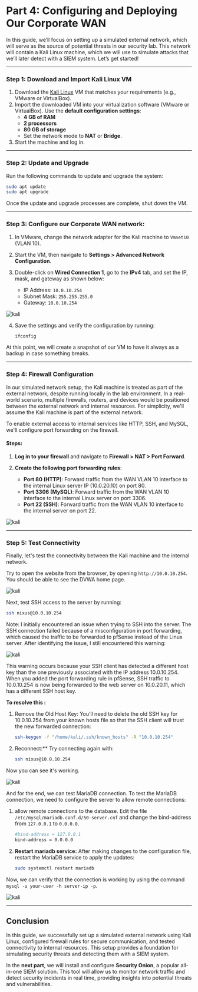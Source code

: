 # Part 4: Configuring and Deploying Our Corporate WAN

In this guide, we’ll focus on setting up a simulated external network, which will serve as the source of potential threats in our security lab. This network will contain a Kali Linux machine, which we will use to simulate attacks that we’ll later detect with a SIEM system. Let’s get started!

---

### Step 1: Download and Import Kali Linux VM
1. Download the [Kali Linux](https://www.kali.org/get-kali/#kali-virtual-machines) VM that matches your requirements (e.g., VMware or VirtualBox).  
2. Import the downloaded VM into your virtualization software (VMware or VirtualBox). Use the **default configuration settings**:  
   - **4 GB of RAM**  
   - **2 processors**  
   - **80 GB of storage**  
   - Set the network mode to **NAT** or **Bridge**.  
3. Start the machine and log in.

---

### Step 2: Update and Upgrade
Run the following commands to update and upgrade the system:

```bash
sudo apt update
sudo apt upgrade
```

Once the update and upgrade processes are complete, shut down the VM.

---

### Step 3: Configure our Corporate WAN network:
1. In VMware, change the network adapter for the Kali machine to `Vmnet10` (VLAN 10).
2. Start the VM, then navigate to **Settings > Advanced Network Configuration**.
3. Double-click on **Wired Connection 1**, go to the **IPv4** tab, and set the IP, mask, and gateway as shown below:
   
   - IP Address: `10.0.10.254`
   - Subnet Mask: `255.255.255.0`
   - Gateway: `10.0.10.254`

![kali](images/kali/kali1.png)

4. Save the settings and verify the configuration by running:

   ```bash
   ifconfig

   ```
At this point, we will create a snapshot of our VM to have it always as a backup in case something breaks.

---

### Step 4: Firewall Configuration

In our simulated network setup, the Kali machine is treated as part of the external network, despite running locally in the lab environment. In a real-world scenario, multiple firewalls, routers, and devices would be positioned between the external network and internal resources. For simplicity, we'll assume the Kali machine is part of the external network.

To enable external access to internal services like HTTP, SSH, and MySQL, we'll configure port forwarding on the firewall.

#### Steps:

1. **Log in to your firewall** and navigate to **Firewall > NAT > Port Forward**.
   
2. **Create the following port forwarding rules**:
   - **Port 80 (HTTP)**: Forward traffic from the WAN VLAN 10 interface to the internal Linux server IP (10.0.20.10) on port 80.
   - **Port 3306 (MySQL)**: Forward traffic from the WAN VLAN 10 interface to the internal Linux server on port 3306.
   - **Port 22 (SSH)**: Forward traffic from the WAN VLAN 10 interface to the internal server on port 22.

![kali](images/kali/kali2.png)

---

### Step 5: Test Connectivity
Finally, let's test the connectivity between the Kali machine and the internal network.

Try to open the website from the browser, by opening `http://10.0.10.254`. You should be able to see the DVWA home page.

![kali](images/kali/kali3.png)

Next, test SSH access to the server by running:
   
   ```bash
   ssh nixus@10.0.10.254
   ```

Note: I initially encountered an issue when trying to SSH into the server. The SSH connection failed because of a misconfiguration in port forwarding, which caused the traffic to be forwarded to pfSense instead of the Linux server. After identifying the issue, I still encountered this warning:

![kali](images/kali/kali4.png)

This warning occurs because your SSH client has detected a different host key than the one previously associated with the IP address 10.0.10.254. When you added the port forwarding rule in pfSense, SSH traffic to 10.0.10.254 is now being forwarded to the web server on 10.0.20.11, which has a different SSH host key.

**To resolve this :**

1. Remove the Old Host Key: You’ll need to delete the old SSH key for 10.0.10.254 from your known hosts file so that the SSH client will trust the new forwarded connection:

   ```bash
   ssh-keygen -f "/home/kali/.ssh/known_hosts" -R "10.0.10.254"
   ```

2. Reconnect:** Try connecting again with:

   ```bash
   ssh nixus@10.0.10.254
   ```
Now you can see it's working.

![kali](images/kali/kali5.png)

And for the end, we can test MariaDB connection. 
To test the MariaDB connection, we need to configure the server to allow remote connections:
1. allow remote connections to the database. Edit the file `/etc/mysql/mariadb.conf.d/50-server.cnf` and change the bind-address from `127.0.0.1` to `0.0.0.0`.
   
   ```bash
   #bind-address = 127.0.0.1
   bind-address = 0.0.0.0
   ```
   
3. **Restart mariadb service:** After making changes to the configuration file, restart the MariaDB service to apply the updates:

   ```bash
   sudo systemctl restart mariadb
   ```

Now, we can verify that the connection is working by using the command  `mysql -u your-user -h server-ip -p`.

![kali](images/kali/kali6.png)   

---

## Conclusion
In this guide, we successfully set up a simulated external network using Kali Linux, configured firewall rules for secure communication, and tested connectivity to internal resources. This setup provides a foundation for simulating security threats and detecting them with a SIEM system.

In the **next part**, we will install and configure **Security Onion**, a popular all-in-one SIEM solution. This tool will allow us to monitor network traffic and detect security incidents in real time, providing insights into potential threats and vulnerabilities.

